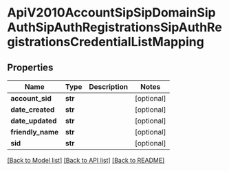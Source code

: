 # ApiV2010AccountSipSipDomainSipAuthSipAuthRegistrationsSipAuthRegistrationsCredentialListMapping

## Properties
Name | Type | Description | Notes
------------ | ------------- | ------------- | -------------
**account_sid** | **str** |  | [optional] 
**date_created** | **str** |  | [optional] 
**date_updated** | **str** |  | [optional] 
**friendly_name** | **str** |  | [optional] 
**sid** | **str** |  | [optional] 

[[Back to Model list]](../README.md#documentation-for-models) [[Back to API list]](../README.md#documentation-for-api-endpoints) [[Back to README]](../README.md)


